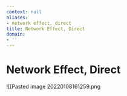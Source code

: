 ```yaml
---
context: null
aliases:
- network effect, direct
title: Network Effect, Direct
domain:
- ''
---
```


# Network Effect, Direct

![[Pasted image 20220108161259.png
